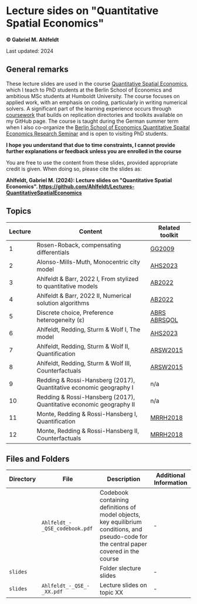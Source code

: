# Lecture sides on "Quantitative Spatial Economics"

**© Gabriel M. Ahlfeldt**

Last updated: 2024

## General remarks

These lecture slides are used in the course [Quantitative Spatial Economics](https://sites.google.com/view/bqse/bqse-teaching), which I teach to PhD students at the Berlin School of Economics and ambitious MSc students at Humboldt University. The course focuses on applied work, with an emphasis on coding, particularly in writing numerical solvers. A significant part of the learning experience occurs through [coursework](https://sites.google.com/view/bqse/bqse-teaching/2024-qse-course) that builds on replication directories and toolkits available on my GitHub page. The course is taught during the German summer term when I also co-organize the [Berlin School of Economics Quantitative Spaital Economics Research Seminar](https://sites.google.com/view/bqse/bqse-seminar) and is open to visiting PhD students.

**I hope you understand that due to time constraints, I cannot provide further explanations or feedback unless you are enrolled in the course**

You are free to use the content from these slides, provided appropriate credit is given. When doing so, please cite the slides as:

**Ahlfeldt, Gabriel M. (2024): Lecture slides on "Quantitative Spatial Economics". https://github.com/Ahlfeldt/Lectures-QuantitativeSpatialEconomics** 

## Topics

| Lecture | Content | Related toolkit |
| ------- | ------- | ------- | 
| 1 | Rosen-Roback, compensating differentials | [GG2009](https://sites.google.com/view/ahlfeldt/webtools/glaeser-gottlieb-2009-toolkit) |
| 2 | Alonso-Mills-Muth, Monocentric city model | [AHS2023](https://github.com/Ahlfeldt/AHS2023-toolkit) | 
| 3 | Ahlfeldt & Barr, 2022 I, From stylized to quantitative models | [AB2022](https://github.com/Ahlfeldt/AB2022-toolkit) | 
| 4 | Ahlfeldt & Barr, 2022 II, Numerical solution algorithms | [AB2022](https://github.com/Ahlfeldt/AB2022-toolkit) |
| 5 | Discrete choice, Preference heterogeneity (ε) | [ABRS](https://github.com/Ahlfeldt/ABRS-toolkit) [ABRSQOL](https://github.com/Ahlfeldt/ABRSQOL-toolkit) |
| 6 | Ahlfeldt, Redding, Sturm & Wolf I, The model | [AHS2023](https://github.com/Ahlfeldt/AHS2023-toolkit)
| 7 | Ahlfeldt, Redding, Sturm & Wolf II, Quantification | [ARSW2015](https://github.com/Ahlfeldt/ARSW2015-toolkit) |
| 8 | Ahlfeldt, Redding, Sturm & Wolf III, Counterfactuals | [ARSW2015](https://github.com/Ahlfeldt/ARSW2015-toolkit) |
| 9 | Redding & Rossi-Hansberg (2017), Quantitative economic geography I | n/a | 
| 10 | Redding & Rossi-Hansberg (2017), Quantitative economic geography II | n/a | 
| 11 | Monte, Redding & Rossi-Hansberg I, Quantification | [MRRH2018](https://github.com/Ahlfeldt/MRRH2018-toolkit) |
| 12 | Monte, Redding & Rossi-Hansberg II, Counterfactuals | [MRRH2018](https://github.com/Ahlfeldt/MRRH2018-toolkit) |

## Files and Folders

| Directory | File | Description  | Additional Information |
| --- | --- | --- | --- |
|  | `Ahlfeldt_-_QSE_codebook.pdf` | Codebook containing definitions of model objects, key equilibrium conditions, and pseudo-code for the central paper covered in the course  | - |
| `slides` | | Folder slecture slides | -|
| `slides` | `Ahlfeldt_-_QSE_-_XX.pdf` | Lecture slides on topic XX  | - |
